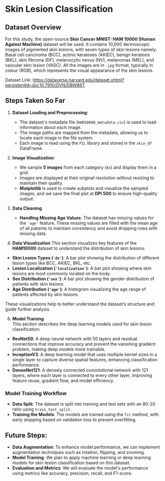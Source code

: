 # Skin Lesion Classification

## Dataset Overview
For this study, the open-source **Skin Cancer MNIST: HAM 10000 (Human Against Machine)** dataset will be used. It contains 10,000 dermoscopic images of pigmented skin lesions, with seven types of skin lesions namely: Basal cell carcinoma (BCC), actinic keratoses (AKIEC), benign keratosis (BKL), skin fibroma (DF), melanocytic nevus (NV), melanomas (MEL), and vascular skin lesion (VASC). All the images are in `.jpg` format, typically in colour (RGB), which represents the visual appearance of the skin lesions.

Dataset Link: https://dataverse.harvard.edu/dataset.xhtml?persistentId=doi:10.7910/DVN/DBW86T


## Steps Taken So Far

1. **Dataset Loading and Preprocessing**:
   - The dataset's metadata file (`HAM10000_metadata.csv`) is used to load information about each image.
   - The image paths are mapped from the metadata, allowing us to locate each image in the file system.
   - Each image is read using the `PIL` library and stored in the `skin_df` DataFrame.

2. **Image Visualization**:
   - We sample **5 images** from each category (`dx`) and display them in a grid.
   - Images are displayed at their original resolution without resizing to maintain their quality.
   - **Matplotlib** is used to create subplots and visualize the sampled images, and we save the final plot at **DPI 500** to ensure high-quality output.

     
3. **Data Cleaning**
   - **Handling Missing Age Values**: The dataset has missing values for the `'age'` feature. These missing values are filled with the mean age of all patients to maintain consistency and avoid dropping rows with missing data.

   
5. **Data Visualization**
This section visualizes key features of the **HAM10000** dataset to understand the distribution of skin lesions:

- **Skin Lesion Types (`'dx'`)**: A bar plot showing the distribution of different lesion types like BCC, AKIEC, BKL, etc.
- **Lesion Localization (`'localization'`)**: A bar plot showing where skin lesions are most commonly located on the body.
- **Sex Distribution (`'sex'`)**: A bar plot showing the gender distribution of patients with skin lesions.
- **Age Distribution (`'age'`)**: A histogram visualizing the age range of patients affected by skin lesions.

These visualizations help to better understand the dataset’s structure and guide further analysis


 6. **Model Training**  
This section describes the deep learning models used for skin lesion classification:  

- **ResNet50**: A deep neural network with 50 layers and residual connections that improve accuracy and prevent the vanishing gradient problem, making deep models more trainable.  
- **InceptionV3**: A deep learning model that uses multiple kernel sizes in a single layer to capture diverse spatial features, enhancing classification performance.  
- **DenseNet121**: A densely connected convolutional network with 121 layers, where each layer is connected to every other layer, improving feature reuse, gradient flow, and model efficiency.  

### Model Training Workflow

- **Data Split**: The dataset is split into training and test sets with an 80-20 ratio using `train_test_split`.
- **Training the Models**: The models are trained using the `fit` method, with early stopping based on validation loss to prevent overfitting.





## Future Steps:
- **Data Augmentation**: To enhance model performance, we can implement augmentation techniques such as rotation, flipping, and zooming.
- **Model Training**: We plan to apply machine learning or deep learning models for skin lesion classification based on this dataset.
- **Evaluation and Metrics**: We will evaluate the model's performance using metrics like accuracy, precision, recall, and F1-score.
